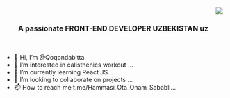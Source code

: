 <img align="right" src="https://visitor-badge.laobi.icu/badge?page_id=salesp07.salesp07" />

<h1 align="center>
<a href="https://git.io/typing-svg" align="center>
<img src="https://readme-typing-svg.herokuapp.com/?font=Righteous&size=35&center=true&vCenter=true&width=500&height=70&duration=4000&lines=Hi+There+👋!;+I'm+Abdulakhad+Turgunaliev!;" />
</a>  
</h1>

<h3 align="center">A passionate FRONT-END DEVELOPER UZBEKISTAN uz</h3>

<br/>

- 👋 Hi, I’m @Qoqondabitta
- 👀 I’m interested in calisthenics workout ...
- 🌱 I’m currently learning React JS...
- 💞️ I’m looking to collaborate on projects ...
- 📫 How to reach me t.me/Hammasi_Ota_Onam_Sababli...

<!---
Qoqondabitta/Qoqondabitta is a ✨ special ✨ repository because its `README.md` (this file) appears on your GitHub profile.
You can click the Preview link to take a look at your changes.
--->
